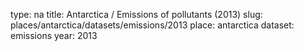 type: na
title: Antarctica / Emissions of pollutants (2013)
slug: places/antarctica/datasets/emissions/2013
place: antarctica
dataset: emissions
year: 2013
